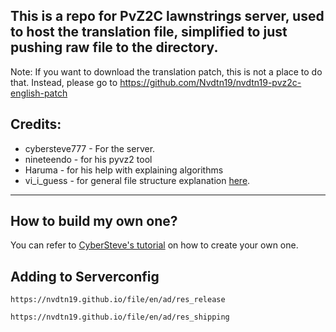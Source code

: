 ## This is a repo for PvZ2C lawnstrings server, used to host the translation file, simplified to just pushing raw file to the directory.
Note: If you want to download the translation patch, this is not a place to do that. Instead, please go to https://github.com/Nvdtn19/nvdtn19-pvz2c-english-patch

## Credits:
 - cybersteve777 - For the server.
 - nineteendo - for his pyvz2 tool
 - Haruma - for his help with explaining algorithms 
 - vi_i_guess - for general file structure explanation [here](https://github.com/viiguess/Lawnstrings-Server).


---
## How to build my own one?
You can refer to [CyberSteve's tutorial](https://github.com/CyberSteve777/cybersteve777.github.io) on how to create your own one.

## Adding to Serverconfig
```
https://nvdtn19.github.io/file/en/ad/res_release
```
```
https://nvdtn19.github.io/file/en/ad/res_shipping
```
